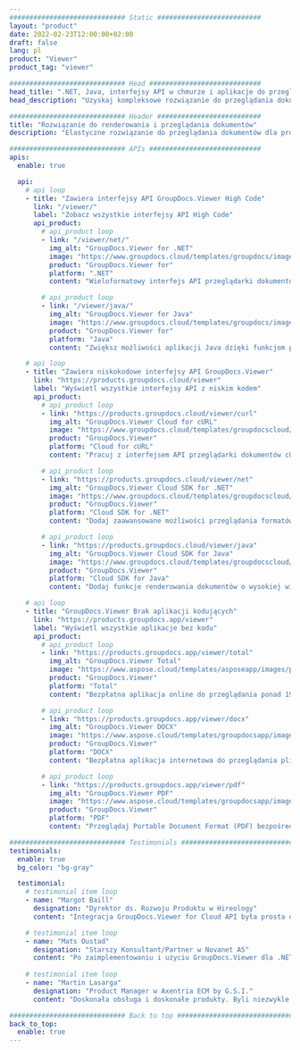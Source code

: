```yaml
---
############################# Static ##########################
layout: "product"
date: 2022-02-23T12:00:00+02:00
draft: false
lang: pl
product: "Viewer"
product_tag: "viewer"

############################# Head ############################
head_title: ".NET, Java, interfejsy API w chmurze i aplikacje do przeglądania dokumentów online firmy GroupDocs"
head_description: "Uzyskaj kompleksowe rozwiązanie do przeglądania dokumentów dla aplikacji .NET, Java i Cloud. Przeglądaj popularne formaty dokumentów online za pomocą prostej funkcji przeciągnij i upuść."

############################# Header ##########################
title: "Rozwiązanie do renderowania i przeglądania dokumentów"
description: "Elastyczne rozwiązanie do przeglądania dokumentów dla programistów i profesjonalistów, umożliwiające renderowanie i wyświetlanie powszechnie używanych formatów plików w dowolnym miejscu."

############################# APIs ############################
apis:
  enable: true

  api:
    # api loop
    - title: "Zawiera interfejsy API GroupDocs.Viewer High Code"
      link: "/viewer/"
      label: "Zobacz wszystkie interfejsy API High Code"
      api_product:
        # api_product loop
        - link: "/viewer/net/"
          img_alt: "GroupDocs.Viewer for .NET"
          image: "https://www.groupdocs.cloud/templates/groupdocs/images/product-logos/groupdocs-viewer-net.png"
          product: "GroupDocs.Viewer for"
          platform: ".NET"
          content: "Wieloformatowy interfejs API przeglądarki dokumentów dla platform .NET i Mono do renderowania ponad 190 popularnych formatów plików z poziomu aplikacji."

        # api_product loop
        - link: "/viewer/java/"
          img_alt: "GroupDocs.Viewer for Java"
          image: "https://www.groupdocs.cloud/templates/groupdocs/images/product-logos/groupdocs-viewer-java.png"
          product: "GroupDocs.Viewer for"
          platform: "Java"
          content: "Zwiększ możliwości aplikacji Java dzięki funkcjom przeglądania i renderowania dokumentów w celu wyświetlania szerokiej gamy dokumentów, obrazów i diagramów."

    # api loop
    - title: "Zawiera niskokodowe interfejsy API GroupDocs.Viewer"
      link: "https://products.groupdocs.cloud/viewer"
      label: "Wyświetl wszystkie interfejsy API z niskim kodem"
      api_product:
        # api_product loop
        - link: "https://products.groupdocs.cloud/viewer/curl"
          img_alt: "GroupDocs.Viewer Cloud for cURL"
          image: "https://www.groupdocs.cloud/templates/groupdocscloud/images/sdk/272x272/groupdocs_viewer-for-curl.png"
          product: "GroupDocs.Viewer"
          platform: "Cloud for cURL"
          content: "Pracuj z interfejsem API przeglądarki dokumentów cURL RESTful, aby szybko renderować i wyświetlać pliki Microsoft Office, PDF i inne popularne formaty plików w swoich aplikacjach."

        # api_product loop
        - link: "https://products.groupdocs.cloud/viewer/net"
          img_alt: "GroupDocs.Viewer Cloud SDK for .NET"
          image: "https://www.groupdocs.cloud/templates/groupdocscloud/images/sdk/272x272/groupdocs_viewer-for-net.png"
          product: "GroupDocs.Viewer"
          platform: "Cloud SDK for .NET"
          content: "Dodaj zaawansowane możliwości przeglądania formatów dokumentów w aplikacjach .NET za pomocą Cloud SDK dla .NET. Przeglądaj dokumenty w formacie HTML, PDF lub jako obraz."

        # api_product loop
        - link: "https://products.groupdocs.cloud/viewer/java"
          img_alt: "GroupDocs.Viewer Cloud SDK for Java"
          image: "https://www.groupdocs.cloud/templates/groupdocscloud/images/sdk/272x272/groupdocs_viewer-for-java.png"
          product: "GroupDocs.Viewer"
          platform: "Cloud SDK for Java"
          content: "Dodaj funkcje renderowania dokumentów o wysokiej wierności do swoich aplikacji Java dzięki specjalnie zaprojektowanemu zestawowi SDK przeglądarki dokumentów dla języka Java."

    # api loop
    - title: "GroupDocs.Viewer Brak aplikacji kodujących" 
      link: "https://products.groupdocs.app/viewer"
      label: "Wyświetl wszystkie aplikacje bez kodu"
      api_product:
        # api_product loop
        - link: "https://products.groupdocs.app/viewer/total"
          img_alt: "GroupDocs.Viewer Total"
          image: "https://www.aspose.cloud/templates/asposeapp/images/products/logo/aspose_viewer-app.png"
          product: "GroupDocs.Viewer"
          platform: "Total"
          content: "Bezpłatna aplikacja online do przeglądania ponad 190 formatów plików w dowolnej przeglądarce."

        # api_product loop
        - link: "https://products.groupdocs.app/viewer/docx"
          img_alt: "GroupDocs.Viewer DOCX"
          image: "https://www.aspose.cloud/templates/groupdocsapp/images/products/logo/groupdocs_words-app.png"
          product: "GroupDocs.Viewer"
          platform: "DOCX"
          content: "Bezpłatna aplikacja internetowa do przeglądania plików Microsoft Word online z dowolnego urządzenia."

        # api_product loop
        - link: "https://products.groupdocs.app/viewer/pdf"
          img_alt: "GroupDocs.Viewer PDF"
          image: "https://www.aspose.cloud/templates/groupdocsapp/images/products/logo/groupdocs_pdf-app.png"
          product: "GroupDocs.Viewer"
          platform: "PDF"
          content: "Przeglądaj Portable Document Format (PDF) bezpośrednio z przeglądarki internetowej."

############################# Testimonials ###############################
testimonials:
  enable: true
  bg_color: "bg-gray"

  testimonial:
    # testimonial item loop
    - name: "Margot Baill"
      designation: "Dyrektor ds. Rozwoju Produktu w Hireology"
      content: "Integracja GroupDocs.Viewer for Cloud API była prosta dzięki ich fantastycznemu Ruby SDK. Nie ma tak wielu firm, które chcą z nami pracować nad tym, czego chcemy. To świetne partnerstwo."

    # testimonial item loop
    - name: "Mats Oustad"
      designation: "Starszy Konsultant/Partner w Novanet AS"
      content: "Po zaimplementowaniu i użyciu GroupDocs.Viewer dla .NET w projekcie wygląda na to, że działa bardzo dobrze. Testowałem z wieloma dokumentami i jak dotąd tak dobrze. Wszystko, co na niego rzuciłem, renderuje się ładnie i wygląda tak samo dobrze, jak w przeglądarce plików PDF lub MS Word."
              
    # testimonial item loop
    - name: "Martin Lasarga"
      designation: "Product Manager w Axentria ECM by G.S.I."
      content: "Doskonała obsługa i doskonałe produkty. Byli niezwykle pomocni i responsywni podczas procesu implementacji GroupDocs.Viewer for .NET, nie mogę ich wystarczająco polecić."

############################# Back to top ###############################
back_to_top:
  enable: true
---
```

